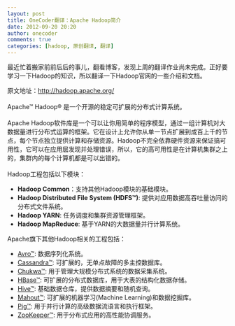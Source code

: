 ```yaml
---
layout: post
title: OneCoder翻译：Apache Hadoop简介
date: 2012-09-20 20:20
author: onecoder
comments: true
categories: [hadoop, 原创翻译, 翻译]
---
```

<p>
	最近忙着搬家前前后后的事儿，翻看博客，发现上周的翻译作业尚未完成。正好要学习一下Hadoop的知识，所以翻译一下Hadoop官网的一些介绍和文档。</p>
<div>
	原文地址：<a href="http://hadoop.apache.org/">http://hadoop.apache.org/</a></div>
<div>
	&nbsp;</div>
<div>
	Apache&trade; Hadoop&reg;&nbsp;是一个开源的稳定可扩展的分布式计算系统。</div>
<div>
	&nbsp;</div>
<div>
	Apache Hadoop软件库是一个可以让你用简单的程序模型，通过一组计算机对大数据量进行分布式运算的框架。它在设计上允许你从单一节点扩展到成百上千的节点，每个节点独立提供计算和存储资源。Hadoop不完全依靠硬件资源来保证搞可用性，它可以在应用层发现并处理错误，所以，它的高可用性是在计算机集群之上的，集群内的每个计算机都是可以出错的。</div>
<div>
	&nbsp;</div>
<div>
	Hadoop工程包括以下模块：</div>
<div>
	<ul>
		<li>
			<strong>Hadoop Common</strong>：支持其他Hadoop模块的基础模块。</li>
		<li>
			<strong>Hadoop Distributed File System (HDFS&trade;)</strong>: 提供对应用数据高吞吐量访问的分布式文件系统。</li>
		<li>
			<strong>Hadoop YARN</strong>: 任务调度和集群资源管理框架。</li>
		<li>
			<strong>Hadoop MapReduce</strong>: 基于YARN的大数据量并行计算系统。</li>
	</ul>
	<div>
		Apache旗下其他Hadoop相关的工程包括：</div>
	<div>
		<ul>
			<li>
				<a href="http://avro.apache.org/">Avro&trade;</a>: 数据序列化系统。</li>
			<li>
				<a href="http://cassandra.apache.org/">Cassandra&trade;</a>: 可扩展的，无单点故障的多主控数据库。</li>
			<li>
				<a href="http://incubator.apache.org/chukwa/">Chukwa&trade;</a>:&nbsp;用于管理大规模分布式系统的数据采集系统。</li>
			<li>
				<a href="http://hbase.apache.org/">HBase&trade;</a>: 可扩展的分布式数据库，用于大表的结构化数据存储。</li>
			<li>
				<a href="http://hive.apache.org/">Hive&trade;</a>:&nbsp;基础数据仓库，提供数据摘要和随机查询。</li>
			<li>
				<a href="http://mahout.apache.org/">Mahout&trade;</a>:&nbsp;可扩展的机器学习(Machine Learning)和数据挖掘库。</li>
			<li>
				<a href="http://pig.apache.org/">Pig&trade;</a>:&nbsp;用于并行计算的高级数据流语言和执行框架。</li>
			<li>
				<a href="http://zookeeper.apache.org/">ZooKeeper&trade;</a>:&nbsp;用于分布式应用的高性能协调服务。</li>
		</ul>
	</div>
</div>

